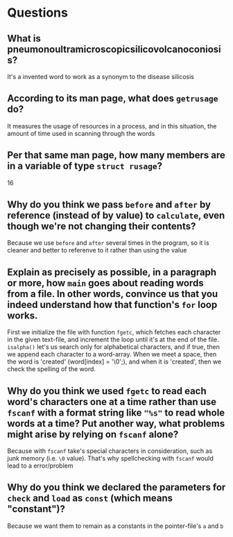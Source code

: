 # Questions

## What is pneumonoultramicroscopicsilicovolcanoconiosis?

It's a invented word to work as a synonym to the disease silicosis

## According to its man page, what does `getrusage` do?

It measures the usage of resources in a process, and in this situation, the amount of time used in scanning through the words

## Per that same man page, how many members are in a variable of type `struct rusage`?

16

## Why do you think we pass `before` and `after` by reference (instead of by value) to `calculate`, even though we're not changing their contents?

Because we use `before` and `after` several times in the program, so it is cleaner and better to referenve to it rather than using the value

## Explain as precisely as possible, in a paragraph or more, how `main` goes about reading words from a file. In other words, convince us that you indeed understand how that function's `for` loop works.

First we initialize the file with function `fgetc`, which fetches each character in the given text-file, and increment the loop until it's at the end of the file. `isalpha()` let's us search only for alphabetical characters,
and if true, then we append each character to a word-array. When we meet a space, then the word is 'created' (word[index] = '\0';), and when it is 'created', then we check the spelling of the word.

## Why do you think we used `fgetc` to read each word's characters one at a time rather than use `fscanf` with a format string like `"%s"` to read whole words at a time? Put another way, what problems might arise by relying on `fscanf` alone?

Because with `fscanf` take's special characters in consideration, such as junk memory (i.e. `\0` value). That's why spellchecking with `fscanf` would lead to a error/problem

## Why do you think we declared the parameters for `check` and `load` as `const` (which means "constant")?

Because we want them to remain as a constants in the pointer-file's `a` and `b`
